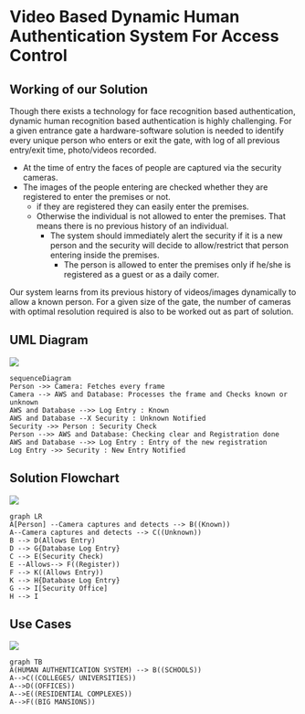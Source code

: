 ﻿# Video Based Dynamic Human Authentication System For Access Control

## Working of our Solution

Though there exists a technology for face recognition based authentication, dynamic human recognition based authentication is highly challenging. For a given entrance gate a hardware-software solution is needed to identify every unique person who enters or exit the gate, with log of all previous entry/exit time, photo/videos recorded. 
- At the time of entry the faces of people are captured via the security cameras.
-  The images of the people entering are checked whether they are registered to enter the premises or not.
     -  if they are registered they can easily enter the premises. 
     - Otherwise the individual is not allowed to enter the premises. That means there is no previous history of an individual. 
        - The system should immediately alert the security if it is a new person and the security will decide to allow/restrict that person entering inside the premises. 
            -  The person is allowed to enter the premises only if he/she  is registered as a guest or as a daily comer. 

Our system  learns from its previous history of videos/images dynamically to allow a known person. For a given size of the gate, the number of cameras with optimal resolution required is also to be worked out as part of solution.


## UML Diagram
[![](https://mermaid.ink/img/eyJjb2RlIjoic2VxdWVuY2VEaWFncmFtXG5QZXJzb24gLT4-IENhbWVyYTogRmV0Y2hlcyBldmVyeSBmcmFtZVxuQ2FtZXJhIC0tPiBBV1MgYW5kIERhdGFiYXNlOiBQcm9jZXNzZXMgdGhlIGZyYW1lIGFuZCBDaGVja3Mga25vd24gb3IgdW5rbm93blxuQVdTIGFuZCBEYXRhYmFzZSAtLT4-IExvZyBFbnRyeSA6IEtub3duICBcbkFXUyBhbmQgRGF0YWJhc2UgLS1YIFNlY3VyaXR5IDogVW5rbm93biBOb3RpZmllZFxuU2VjdXJpdHkgLT4-IFBlcnNvbiA6IFNlY3VyaXR5IENoZWNrXG5QZXJzb24gLS0-PiBBV1MgYW5kIERhdGFiYXNlOiBDaGVja2luZyBjbGVhciBhbmQgUmVnaXN0cmF0aW9uIGRvbmVcbkFXUyBhbmQgRGF0YWJhc2UgLS0-PiBMb2cgRW50cnkgOiBFbnRyeSBvZiB0aGUgbmV3IHJlZ2lzdHJhdGlvblxuTG9nIEVudHJ5IC0-PiBTZWN1cml0eSA6IE5ldyBFbnRyeSBOb3RpZmllZFxuIiwibWVybWFpZCI6eyJ0aGVtZSI6ImRlZmF1bHQifX0)](https://mermaid-js.github.io/mermaid-live-editor/#/edit/eyJjb2RlIjoic2VxdWVuY2VEaWFncmFtXG5QZXJzb24gLT4-IENhbWVyYTogRmV0Y2hlcyBldmVyeSBmcmFtZVxuQ2FtZXJhIC0tPiBBV1MgYW5kIERhdGFiYXNlOiBQcm9jZXNzZXMgdGhlIGZyYW1lIGFuZCBDaGVja3Mga25vd24gb3IgdW5rbm93blxuQVdTIGFuZCBEYXRhYmFzZSAtLT4-IExvZyBFbnRyeSA6IEtub3duICBcbkFXUyBhbmQgRGF0YWJhc2UgLS1YIFNlY3VyaXR5IDogVW5rbm93biBOb3RpZmllZFxuU2VjdXJpdHkgLT4-IFBlcnNvbiA6IFNlY3VyaXR5IENoZWNrXG5QZXJzb24gLS0-PiBBV1MgYW5kIERhdGFiYXNlOiBDaGVja2luZyBjbGVhciBhbmQgUmVnaXN0cmF0aW9uIGRvbmVcbkFXUyBhbmQgRGF0YWJhc2UgLS0-PiBMb2cgRW50cnkgOiBFbnRyeSBvZiB0aGUgbmV3IHJlZ2lzdHJhdGlvblxuTG9nIEVudHJ5IC0-PiBTZWN1cml0eSA6IE5ldyBFbnRyeSBOb3RpZmllZFxuIiwibWVybWFpZCI6eyJ0aGVtZSI6ImRlZmF1bHQifX0)
```mermaid
sequenceDiagram
Person ->> Camera: Fetches every frame
Camera --> AWS and Database: Processes the frame and Checks known or unknown
AWS and Database -->> Log Entry : Known  
AWS and Database --X Security : Unknown Notified
Security ->> Person : Security Check
Person -->> AWS and Database: Checking clear and Registration done
AWS and Database -->> Log Entry : Entry of the new registration
Log Entry ->> Security : New Entry Notified

```
 
## Solution Flowchart
[![](https://mermaid.ink/img/eyJjb2RlIjoiZ3JhcGggTFJcbkFbUGVyc29uXSAtLUNhbWVyYSBjYXB0dXJlcyBhbmQgZGV0ZWN0cyAtLT4gQigoS25vd24pKVxuQS0tQ2FtZXJhIGNhcHR1cmVzIGFuZCBkZXRlY3RzIC0tPiBDKChVbmtub3duKSlcbkIgLS0-IEQoQWxsb3dzIEVudHJ5KVxuRCAtLT4gR3tEYXRhYmFzZSBMb2cgRW50cnl9XG5DIC0tPiBFKFNlY3VyaXR5IENoZWNrKVxuRSAtLUFsbG93cy0tPiBGKChSZWdpc3RlcikpXG5GIC0tPiBLKChBbGxvd3MgRW50cnkpKVxuSyAtLT4gSHtEYXRhYmFzZSBMb2cgRW50cnl9XG5HIC0tPiBJW1NlY3VyaXR5IE9mZmljZV1cbkggLS0-IEkiLCJtZXJtYWlkIjp7InRoZW1lIjoiZGVmYXVsdCJ9fQ)](https://mermaid-js.github.io/mermaid-live-editor/#/edit/eyJjb2RlIjoiZ3JhcGggTFJcbkFbUGVyc29uXSAtLUNhbWVyYSBjYXB0dXJlcyBhbmQgZGV0ZWN0cyAtLT4gQigoS25vd24pKVxuQS0tQ2FtZXJhIGNhcHR1cmVzIGFuZCBkZXRlY3RzIC0tPiBDKChVbmtub3duKSlcbkIgLS0-IEQoQWxsb3dzIEVudHJ5KVxuRCAtLT4gR3tEYXRhYmFzZSBMb2cgRW50cnl9XG5DIC0tPiBFKFNlY3VyaXR5IENoZWNrKVxuRSAtLUFsbG93cy0tPiBGKChSZWdpc3RlcikpXG5GIC0tPiBLKChBbGxvd3MgRW50cnkpKVxuSyAtLT4gSHtEYXRhYmFzZSBMb2cgRW50cnl9XG5HIC0tPiBJW1NlY3VyaXR5IE9mZmljZV1cbkggLS0-IEkiLCJtZXJtYWlkIjp7InRoZW1lIjoiZGVmYXVsdCJ9fQ)
```mermaid
graph LR
A[Person] --Camera captures and detects --> B((Known))
A--Camera captures and detects --> C((Unknown))
B --> D(Allows Entry)
D --> G{Database Log Entry}
C --> E(Security Check)
E --Allows--> F((Register))
F --> K((Allows Entry))
K --> H{Database Log Entry}
G --> I[Security Office]
H --> I
```

## Use Cases 
[![](https://mermaid.ink/img/eyJjb2RlIjoiZ3JhcGggVEJcbkEoSFVNQU4gQVVUSEVOVElDQVRJT04gU1lTVEVNKSAtLT4gQigoU0NIT09MUykpXG5BLS0-QygoQ09MTEVHRVMvIFVOSVZFUlNJVElFUykpXG5BLS0-RCgoT0ZGSUNFUykpXG5BLS0-RSgoUkVTSURFTlRJQUwgQ09NUExFWEVTKSlcbkEtLT5GKChCSUcgTUFOU0lPTlMpKSIsIm1lcm1haWQiOnsidGhlbWUiOiJkZWZhdWx0In19)](https://mermaid-js.github.io/mermaid-live-editor/#/edit/eyJjb2RlIjoiZ3JhcGggVEJcbkEoSFVNQU4gQVVUSEVOVElDQVRJT04gU1lTVEVNKSAtLT4gQigoU0NIT09MUykpXG5BLS0-QygoQ09MTEVHRVMvIFVOSVZFUlNJVElFUykpXG5BLS0-RCgoT0ZGSUNFUykpXG5BLS0-RSgoUkVTSURFTlRJQUwgQ09NUExFWEVTKSlcbkEtLT5GKChCSUcgTUFOU0lPTlMpKSIsIm1lcm1haWQiOnsidGhlbWUiOiJkZWZhdWx0In19)
```mermaid
graph TB
A(HUMAN AUTHENTICATION SYSTEM) --> B((SCHOOLS))
A-->C((COLLEGES/ UNIVERSITIES))
A-->D((OFFICES))
A-->E((RESIDENTIAL COMPLEXES))
A-->F((BIG MANSIONS))
```

